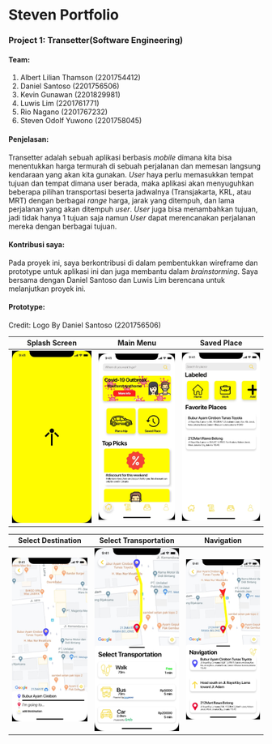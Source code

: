 # Steven Portfolio

### Project 1: Transetter(Software Engineering)
#### Team:
1. Albert Lilian Thamson (2201754412)
2. Daniel Santoso (2201756506)
3. Kevin Gunawan (2201829981)
4. Luwis Lim (2201761771)
5. Rio Nagano (2201767232)
6. Steven Odolf Yuwono (2201758045)

#### Penjelasan:
Transetter adalah sebuah aplikasi berbasis _mobile_ dimana kita bisa menentukkan harga termurah di sebuah perjalanan dan memesan langsung kendaraan yang akan kita gunakan. _User_ haya perlu memasukkan tempat tujuan dan tempat dimana user berada, maka aplikasi akan menyuguhkan beberapa pilihan transportasi beserta jadwalnya (Transjakarta, KRL, atau MRT) dengan berbagai _range_ harga, jarak yang ditempuh, dan lama perjalanan yang akan ditempuh _user_. _User_ juga bisa menambahkan tujuan, jadi tidak hanya 1 tujuan saja namun _User_ dapat merencanakan perjalanan mereka dengan berbagai tujuan.

#### Kontribusi saya:
Pada proyek ini, saya berkontribusi di dalam pembentukkan wireframe dan prototype untuk aplikasi ini dan juga membantu dalam _brainstorming_. Saya bersama dengan Daniel Santoso dan Luwis Lim berencana untuk melanjutkan proyek ini.

#### Prototype:
Credit:
Logo By Daniel Santoso (2201756506)

| Splash Screen      | Main Menu         | Saved Place        |
| ------------- |-------------| -------------|
| ![alt text](https://github.com/Stevenodolf/StevenPortfolio/blob/master/images/Splash%20Screen.jpg "Splash Screen") | ![alt text](https://github.com/Stevenodolf/StevenPortfolio/blob/master/images/Main%20Menu.jpg "Main Menu") | ![alt text](https://github.com/Stevenodolf/StevenPortfolio/blob/master/images/Saved%20Place.jpg "Saved Place") |


| Select Destination      | Select Transportation         | Navigation        |
| ------------- |-------------| -------------|
| ![alt text](https://github.com/Stevenodolf/StevenPortfolio/blob/master/images/Destination%20Screen.jpg "Select Destination") | ![alt text](https://github.com/Stevenodolf/StevenPortfolio/blob/master/images/Select%20Transportation.jpg "Select Transportation") | ![alt text](https://github.com/Stevenodolf/StevenPortfolio/blob/master/images/Navigation.jpg "Navigation") |
